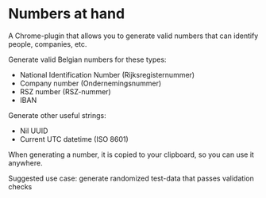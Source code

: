 # Numbers at hand
A Chrome-plugin that allows you to generate valid numbers that can identify people, companies, etc.

Generate valid Belgian numbers for these types:
* National Identification Number (Rijksregisternummer)
* Company number (Ondernemingsnummer)
* RSZ number (RSZ-nummer)
* IBAN

Generate other useful strings:
* Nil UUID
* Current UTC datetime (ISO 8601)

When generating a number, it is copied to your clipboard, so you can use it anywhere.

Suggested use case: generate randomized test-data that passes validation checks
